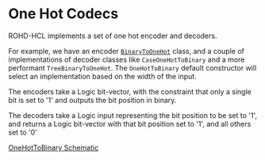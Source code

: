 # One Hot Codecs

ROHD-HCL implements a set of one hot encoder and decoders.

For example, we have an encoder [`BinaryToOneHot`](https://intel.github.io/rohd-hcl/rohd_hcl/BinaryToOneHot-class.html) class, and a couple of implementations of decoder classes like `CaseOneHotToBinary` and a more performant `TreeBinaryToOneHot`.  The `OneHotToBinary` default constructor will select an implementation based on the width of the input.

The encoders take a Logic bit-vector, with the constraint that only a single bit is set to '1' and outputs the bit position in binary.

The decoders take a Logic input representing the bit position to be set to '1', and returns a Logic bit-vector with that bit position set to '1', and all others set to '0'

[OneHotToBinary Schematic](https://intel.github.io/rohd-hcl/OneHotToBinary_W8.html)
